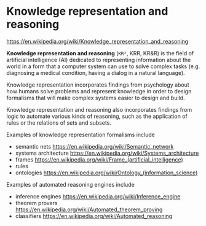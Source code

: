# Knowledge representation and reasoning

https://en.wikipedia.org/wiki/Knowledge_representation_and_reasoning

**Knowledge representation and reasoning** (`KR²`, KRR, KR&R) is the field of artificial intelligence (AI) dedicated to representing information about the world in a form that a computer system can use to solve complex tasks (e.g. diagnosing a medical condition, having a dialog in a natural language).

Knowledge representation incorporates findings from psychology about how humans solve problems and represent knowledge in order to design formalisms that will make complex systems easier to design and build.

Knowledge representation and reasoning also incorporates findings from logic to automate various kinds of reasoning, such as the application of rules or the relations of sets and subsets.

Examples of knowledge representation formalisms include
- semantic nets
https://en.wikipedia.org/wiki/Semantic_network
- systems architecture
https://en.wikipedia.org/wiki/Systems_architecture
- frames
https://en.wikipedia.org/wiki/Frame_(artificial_intelligence)
- rules
- ontologies
https://en.wikipedia.org/wiki/Ontology_(information_science)

Examples of automated reasoning engines include
- inference engines
https://en.wikipedia.org/wiki/Inference_engine
- theorem provers
https://en.wikipedia.org/wiki/Automated_theorem_proving
- classifiers
https://en.wikipedia.org/wiki/Automated_reasoning
